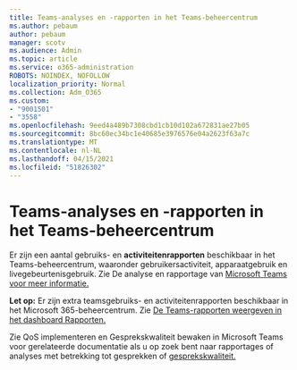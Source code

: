 ```yaml
---
title: Teams-analyses en -rapporten in het Teams-beheercentrum
ms.author: pebaum
author: pebaum
manager: scotv
ms.audience: Admin
ms.topic: article
ms.service: o365-administration
ROBOTS: NOINDEX, NOFOLLOW
localization_priority: Normal
ms.collection: Adm_O365
ms.custom:
- "9001501"
- "3558"
ms.openlocfilehash: 9eed4a489b7308cbd1cb10d102a672831ae27b05
ms.sourcegitcommit: 8bc60ec34bc1e40685e3976576e04a2623f63a7c
ms.translationtype: MT
ms.contentlocale: nl-NL
ms.lasthandoff: 04/15/2021
ms.locfileid: "51826302"
---
```

# <a name="teams-analytics-and-reports-in-the-teams-admin-center"></a>Teams-analyses en -rapporten in het Teams-beheercentrum

Er zijn een aantal gebruiks- en **activiteitenrapporten** beschikbaar in het Teams-beheercentrum, waaronder gebruikersactiviteit, apparaatgebruik en livegebeurtenisgebruik. Zie De analyse en rapportage van [Microsoft Teams voor meer informatie.](https://docs.microsoft.com/microsoftteams/teams-analytics-and-reports/teams-reporting-reference)

**Let op:** Er zijn extra teamsgebruiks- en activiteitenrapporten beschikbaar in het Microsoft 365-beheercentrum. Zie [De Teams-rapporten weergeven in het dashboard Rapporten.](https://docs.microsoft.com/microsoftteams/teams-activity-reports#how-to-view-the-teams-reports-in-the-reports-dashboard)

Zie QoS implementeren en  Gesprekskwaliteit bewaken in Microsoft Teams voor gerelateerde documentatie als u op zoek bent naar rapportages of analyses met betrekking tot gesprekken of [gesprekskwaliteit.](https://docs.microsoft.com/microsoftteams/monitor-call-quality-qos) 

